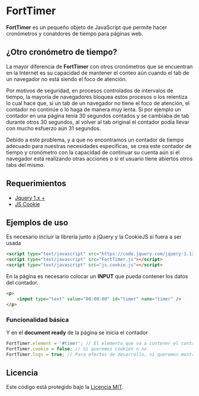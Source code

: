# FortTimer

**FortTimer** es un pequeño objeto de JavaScript que permite hacer cronómetros y conatdores de tiempo para páginas web. 

## ¿Otro cronómetro de tiempo?

La mayor diferencia de **FortTimer** con otros cronómetros que se encuentran en la Internet es su capacidad de mantener el conteo aún cuando el tab de un navegador no está siendo el foco de atención.

Por motivos de seguridad, en procesos controlados de intervalos de tiempo, la mayoría de navegadores bloquea estos procesos o los relentiza lo cual hace que, si un tab de un navegador no tiene el foco de atención, el contador no continúe o lo haga de manera muy lenta. Si por ejemplo un contador en una página tenía 30 segundos contados y se cambiaba de tab durante otros 30 segundos, al volver al tab original el contador podía llevar con mucho esfuerzo aún 31 segundos.

Debido a este problema, y a que no encontramos un contador de tiempo adecuado para nuestras necesidades específicas, se crea este contador de tiempo y cronómetro con la capacidad de continuar su cuenta aún si el navegador está realizando otras acciones o si el usuario tiene abiertos otros tabs del mismo.

## Requerimientos

* [Jquery 1.x +](https://jquery.com/)
* [JS Cookie](https://github.com/js-cookie/js-cookie)

## Ejemplos de uso

Es necesario incluir la librería junto a jQuery y la CookieJS si fuera a ser usada

```html
<script type="text/javascript" src="https://code.jquery.com/jquery-1.12.3.min.js"></script>
<script type="text/javascript" src="FortTimer.js"></script>
<script type="text/javascript" src="js.cookie.js"></script>
```

En la página es necesario colocar un **INPUT** que pueda contener los datos del contador.

```html
<p>
	<input type="text" value="00:00:00" id="timer" name="timer" />
</p>
```

### Funcionalidad básica

Y en el **document ready** de la página se inicia el contador

```javascript
FortTimer.element = '#timer'; // El elemento que va a contener el contador
FortTimer.cookie = false; // Si queremos cookies o no
FortTimer.logs = true; // Para efectos de desarrollo, si queremos mostrar todos los mensajes de consola
```

## Licencia

Este código está protegido bajo la [Licencia MIT](https://opensource.org/licenses/MIT).

